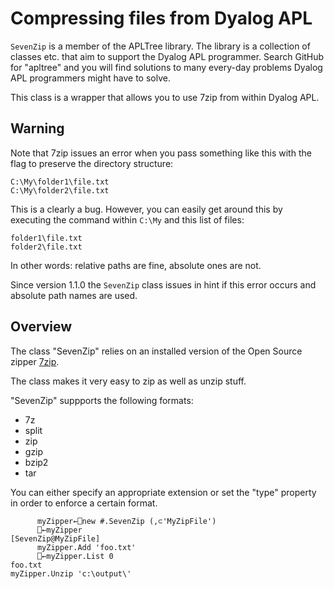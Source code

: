 # Compressing files from Dyalog APL


`SevenZip` is a member of the APLTree library. The library is a collection of classes etc. that aim to support the Dyalog APL programmer. Search GitHub for "apltree" and you will find solutions to many every-day problems Dyalog APL programmers might have to solve.

This class is a wrapper that allows you to use 7zip from within Dyalog APL.


## Warning 

Note that 7zip issues an error when you pass something like this with the flag to preserve the directory structure:

```
C:\My\folder1\file.txt
C:\My\folder2\file.txt
```

This is a clearly a bug. However, you can easily get around this by executing the command within `C:\My` and this list of files:
```
folder1\file.txt
folder2\file.txt
```

In other words: relative paths are fine, absolute ones are not.

Since version 1.1.0 the `SevenZip` class issues in hint if this error occurs and absolute path names are used.


## Overview 

The class "SevenZip" relies on an installed version of the Open Source zipper [7zip](http://www.7-zip.org/).

The class makes it very easy to zip as well as unzip stuff.

"SevenZip" suppports the following formats:
 * 7z
 * split
 * zip
 * gzip
 * bzip2
 * tar

You can either specify an appropriate extension or set the "type" property in order to enforce a certain format.

```
      myZipper←⎕new #.SevenZip (,⊂'MyZipFile')
      ⎕←myZipper
[SevenZip@MyZipFile]
      myZipper.Add 'foo.txt'
      ⎕←myZipper.List 0
foo.txt
myZipper.Unzip 'c:\output\'
```
